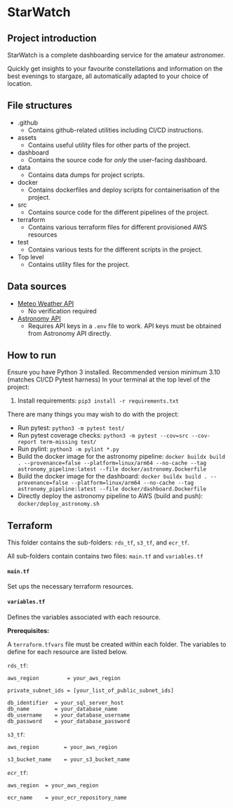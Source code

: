 # StarWatch
## Project introduction
StarWatch is a complete dashboarding service for the amateur astronomer.

Quickly get insights to your favourite constellations and information on the best evenings to stargaze, all automatically adapted to your choice of location.

## File structures
- .github
    - Contains github-related utilities including CI/CD instructions.
- assets
    - Contains useful utility files for other parts of the project.
- dashboard
    - Contains the source code for *only* the user-facing dashboard.
- data
    - Contains data dumps for project scripts.
- docker
    - Contains dockerfiles and deploy scripts for containerisation of the project.
- src
    - Contains source code for the different pipelines of the project.
- terraform
    - Contains various terraform files for different provisioned AWS resources
- test
    - Contains various tests for the different scripts in the project.
- Top level
    - Contains utility files for the project.

## Data sources
- [Meteo Weather API](https://open-meteo.com/en/docs)
    - No verification required
- [Astronomy API](https://astronomyapi.com/)
    - Requires API keys in a `.env` file to work. API keys must be obtained from Astronomy API directly.

## How to run
Ensure you have Python 3 installed. Recommended version minimum 3.10 (matches CI/CD Pytest harness)
In your terminal at the top level of the project:
1. Install requirements: `pip3 install -r requirements.txt`

There are many things you may wish to do with the project:
- Run pytest: `python3 -m pytest test/`
- Run pytest coverage checks: `python3 -m pytest --cov=src --cov-report term-missing test/`
- Run pylint: `python3 -m pylint *.py`
- Build the docker image for the astronomy pipeline: `docker buildx build . --provenance=false --platform=linux/arm64 --no-cache --tag astronomy_pipeline:latest --file docker/astronomy.Dockerfile`
- Build the docker image for the dashboard: `docker buildx build . --provenance=false --platform=linux/arm64 --no-cache --tag astronomy_pipeline:latest --file docker/dashboard.Dockerfile`
- Directly deploy the astronomy pipeline to AWS (build and push): `docker/deploy_astronomy.sh`

## Terraform
This folder contains the sub-folders: `rds_tf`, `s3_tf`, and `ecr_tf`.

All sub-folders contain contains two files: `main.tf` and `variables.tf`

#### `main.tf`
Set ups the necessary terraform resources.

#### `variables.tf`
Defines the variables associated with each resource.

**Prerequisites:**

A `terraform.tfvars` file must be created within each folder. The variables to define
for each resource are listed below.

`rds_tf`:
```
aws_region         = your_aws_region

private_subnet_ids = [your_list_of_public_subnet_ids]

db_identifier  = your_sql_server_host
db_name        = your_database_name
db_username    = your_database_username
db_password    = your_database_password

```

`s3_tf`:
```
aws_region        = your_aws_region

s3_bucket_name    = your_s3_bucket_name

```

`ecr_tf`:
```
aws_region  = your_aws_region

ecr_name    = your_ecr_repository_name

```